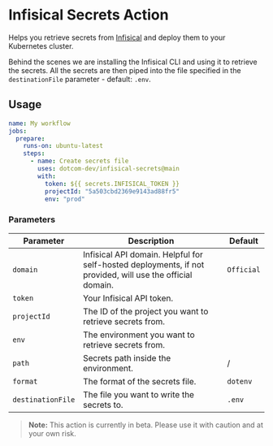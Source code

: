 # Infisical Secrets Action

Helps you retrieve secrets from [Infisical](https://infisical.com) and deploy them to your Kubernetes cluster.

Behind the scenes we are installing the Infisical CLI and using it to retrieve the secrets. All the secrets are then piped into the file specified in the `destinationFile` parameter - default: `.env`.

## Usage

```yaml
name: My workflow
jobs:
  prepare:
    runs-on: ubuntu-latest
    steps:
      - name: Create secrets file
        uses: dotcom-dev/infisical-secrets@main
        with:
          token: ${{ secrets.INFISICAL_TOKEN }}
          projectId: "5a503cbd2369e9143ad88fr5"
          env: "prod"
```

### Parameters

| Parameter         | Description                                                                                               | Default    |
|-------------------|-----------------------------------------------------------------------------------------------------------|------------|
| `domain`          | Infisical API domain. Helpful for self-hosted deployments, if not provided, will use the official domain. | `Official` |
| `token`           | Your Infisical API token.                                                                                 |            |
| `projectId`       | The ID of the project you want to retrieve secrets from.                                                  |            |
| `env`             | The environment you want to retrieve secrets from.                                                        |            |
| `path`            | Secrets path inside the environment.                                                                      | /          |
| `format`          | The format of the secrets file.                                                                           | `dotenv`   |
| `destinationFile` | The file you want to write the secrets to.                                                                | `.env`     |

> **Note:** This action is currently in beta. Please use it with caution and at your own risk.
